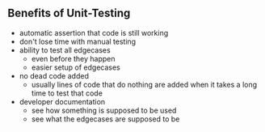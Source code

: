 ##  Benefits of Unit-Testing

* automatic assertion that code is still working
* don't lose time with manual testing
* ability to test all edgecases
    * even before they happen
    * easier setup of edgecases
* no dead code added
    * usually lines of code that do nothing are added when it takes a long time to test that code
* developer documentation
    * see how something is supposed to be used
    * see what the edgecases are supposed to be
